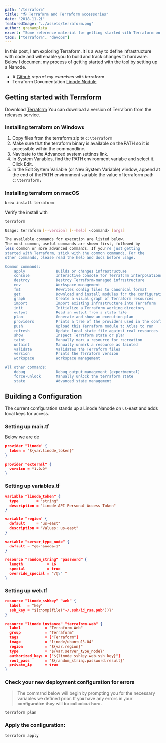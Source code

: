 ```yaml
---
path: "/terraform"
title: "🌎 Terraform and Terraform accessories"
date: "2018-11-21"
featuredImage: "../assets/terraform.png"
author: grahamplata
excert: "Some reference material for getting started with Terraform on Linode"
tags: ["terraform", "devops"]
---
```


In this post, I am exploring Terraform. It is a way to define infrastructure with code and will enable you to build and track changes to hardware. Below I document my process of getting started with the tool by setting up a Nanode.

- A [Github](https://github.com/grahamplata/terraform) repo of my exercises with terraform
- Terraform Documentation [Linode Module](https://www.terraform.io/docs/providers/linode/)

## Getting started with Terraform

Download [Terraform](https://www.terraform.io/downloads.html) You can download a version of Terraform from the releases service.

### Installing terraform on Windows

1. Copy files from the terraform zip to `c:\terraform`
2. Make sure that the terraform binary is available on the PATH so it is accessible within the commandline.
3. Navigate to the Advanced system settings link.
4. In System Variables, find the PATH environment variable and select it. Click Edit.
5. In the Edit System Variable (or New System Variable) window, append at the end of the PATH environment variable the value of terraform path `c:\terraform;`

### Installing terraform on macOS

```bash
brew install terraform
```

Verify the install with

```bash
terraform
```

```bash
Usage: terraform [--version] [--help] <command> [args]

The available commands for execution are listed below.
The most common, useful commands are shown first, followed by
less common or more advanced commands. If you're just getting
started with Terraform, stick with the common commands. For the
other commands, please read the help and docs before usage.

Common commands:
    apply              Builds or changes infrastructure
    console            Interactive console for Terraform interpolations
    destroy            Destroy Terraform-managed infrastructure
    env                Workspace management
    fmt                Rewrites config files to canonical format
    get                Download and install modules for the configuration
    graph              Create a visual graph of Terraform resources
    import             Import existing infrastructure into Terraform
    init               Initialize a Terraform working directory
    output             Read an output from a state file
    plan               Generate and show an execution plan
    providers          Prints a tree of the providers used in the configuration
    push               Upload this Terraform module to Atlas to run
    refresh            Update local state file against real resources
    show               Inspect Terraform state or plan
    taint              Manually mark a resource for recreation
    untaint            Manually unmark a resource as tainted
    validate           Validates the Terraform files
    version            Prints the Terraform version
    workspace          Workspace management

All other commands:
    debug              Debug output management (experimental)
    force-unlock       Manually unlock the terraform state
    state              Advanced state management
```

## Building a Configuration

The current configuration stands up a Linode Nanode on us-east and adds local keys for access.

### Setting up main.tf

Below we are de

```JSON
provider "linode" {
  token = "${var.linode_token}"
}

provider "external" {
  version = "1.0.0"
}
```

### Setting up variables.tf

```JSON
variable "linode_token" {
  type        = "string"
  description = "Linode API Personal Access Token"
}

variable "region" {
  default     = "us-east"
  description = "Values: us-east"
}

variable "server_type_node" {
  default = "g6-nanode-1"
}

resource "random_string" "password" {
  length           = 16
  special          = true
  override_special = "/@\" "
}
```

### Setting up web.tf

```JSON
resource "linode_sshkey" "web" {
  label   = "key"
  ssh_key = "${chomp(file("~/.ssh/id_rsa.pub"))}"
}

resource "linode_instance" "terraform-web" {
  label           = "Terraform-Web"
  group           = "Terraform"
  tags            = ["Terraform"]
  image           = "linode/ubuntu18.04"
  region          = "${var.region}"
  type            = "${var.server_type_node}"
  authorized_keys = ["${linode_sshkey.web.ssh_key}"]
  root_pass       = "${random_string.password.result}"
  private_ip      = true
}
```

### Check your new deployment configuration for errors

> The command below will begin by prompting you for the necessary variables we defined prior. If you have any errors in your configuration they will be called out here.

```bash
terraform plan
```

### Apply the configuration:

```bash
terraform apply
```
